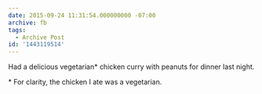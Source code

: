 ```yaml
---
date: 2015-09-24 11:31:54.000000000 -07:00
archive: fb
tags: 
  - Archive Post
id: '1443119514'
---
```


Had a delicious vegetarian* chicken curry with peanuts for dinner last night.

\* For clarity, the chicken I ate was a vegetarian.
